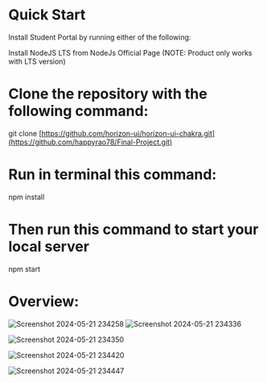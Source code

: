 # Quick Start
Install Student Portal by running either of the following:

 Install NodeJS LTS from NodeJs Official Page (NOTE: Product only works with LTS version)
# Clone the repository with the following command:

 git clone [https://github.com/horizon-ui/horizon-ui-chakra.git](https://github.com/happyrao78/Final-Project.git)
# Run in terminal this command:

npm install
# Then run this command to start your local server

npm start
# Overview:
![Screenshot 2024-05-21 234258](https://github.com/happyrao78/Final-Project/assets/138770813/b86e6e57-ff75-4768-a407-a6f86ca03a5a)
![Screenshot 2024-05-21 234336](https://github.com/happyrao78/Final-Project/assets/138770813/1c460b42-1e5a-4426-8add-e091bd06f9a2)

![Screenshot 2024-05-21 234350](https://github.com/happyrao78/Final-Project/assets/138770813/0af5fc38-fec8-4987-b6d7-510087c09f03)

![Screenshot 2024-05-21 234420](https://github.com/happyrao78/Final-Project/assets/138770813/798859c0-10dc-4c15-82a6-9339715cc226)

![Screenshot 2024-05-21 234447](https://github.com/happyrao78/Final-Project/assets/138770813/ff8b590b-8ea4-48b8-98a3-5c0cf6fea97d)




